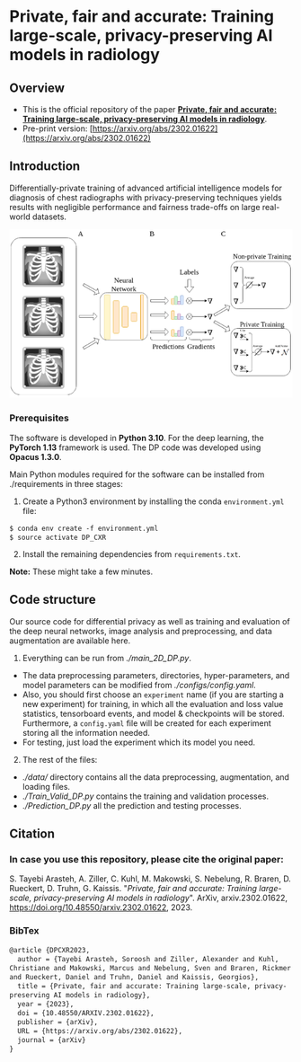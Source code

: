 # Private, fair and accurate: Training large-scale, privacy-preserving AI models in radiology


Overview
------

* This is the official repository of the paper [**Private, fair and accurate: Training large-scale, privacy-preserving AI models in radiology**](https://arxiv.org/abs/2302.01622).
* Pre-print version: [https://arxiv.org/abs/2302.01622](https://arxiv.org/abs/2302.01622)



Introduction
------
Differentially-private training of advanced artificial intelligence models for diagnosis of chest radiographs with privacy-preserving techniques yields results with negligible performance and fairness trade-offs on large real-world datasets.


![](./intro.png)


### Prerequisites

The software is developed in **Python 3.10**. For the deep learning, the **PyTorch 1.13** framework is used. The DP code was developed using **Opacus 1.3.0**.



Main Python modules required for the software can be installed from ./requirements in three stages:

1. Create a Python3 environment by installing the conda `environment.yml` file:

```
$ conda env create -f environment.yml
$ source activate DP_CXR
```


2. Install the remaining dependencies from `requirements.txt`.


**Note:** These might take a few minutes.


Code structure
---

Our source code for differential privacy as well as training and evaluation of the deep neural networks, image analysis and preprocessing, and data augmentation are available here.

1. Everything can be run from *./main_2D_DP.py*. 
* The data preprocessing parameters, directories, hyper-parameters, and model parameters can be modified from *./configs/config.yaml*.
* Also, you should first choose an `experiment` name (if you are starting a new experiment) for training, in which all the evaluation and loss value statistics, tensorboard events, and model & checkpoints will be stored. Furthermore, a `config.yaml` file will be created for each experiment storing all the information needed.
* For testing, just load the experiment which its model you need.

2. The rest of the files:
* *./data/* directory contains all the data preprocessing, augmentation, and loading files.
* *./Train_Valid_DP.py* contains the training and validation processes.
* *./Prediction_DP.py* all the prediction and testing processes.


Citation
---

### In case you use this repository, please cite the original paper:

S. Tayebi Arasteh, A. Ziller, C. Kuhl, M. Makowski, S. Nebelung, R. Braren, D. Rueckert, D. Truhn, G. Kaissis. "*Private, fair and accurate: Training large-scale, privacy-preserving AI models in radiology*". ArXiv, arxiv.2302.01622, https://doi.org/10.48550/arxiv.2302.01622, 2023.


### BibTex

    @article {DPCXR2023,
      author = {Tayebi Arasteh, Soroosh and Ziller, Alexander and Kuhl, Christiane and Makowski, Marcus and Nebelung, Sven and Braren, Rickmer and Rueckert, Daniel and Truhn, Daniel and Kaissis, Georgios},
      title = {Private, fair and accurate: Training large-scale, privacy-preserving AI models in radiology},
      year = {2023},
      doi = {10.48550/ARXIV.2302.01622},
      publisher = {arXiv},
      URL = {https://arxiv.org/abs/2302.01622},
      journal = {arXiv}
    }

